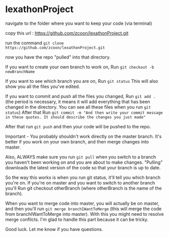 # lexathonProject
navigate to the folder where you want to keep your code (via terminal)

copy this url : https://github.com/zcoon/lexathonProject.git

run the command `git clone https://github.com/zcoon/lexathonProject.git`

now you have the repo "pulled" into that directory.

If you want to create your own branch to work on,
Run `git checkout -b newBranchName`

If you want to see which branch you are on,
Run `git status`
This will also show you all the files you've edited.

If you want to commit and push all the files you changed,
Run `git add .` (the period is necessary, it means it will add everything that has been changed in the directory. You can see all these files when you run `git status`)
After that Run `git commit -m "And then write your commit message in these quotes. It should describe the changes you just made" `

After that run `git push` and then your code will be pushed to the repo. 

Important - You probably shouldn't work directly on the master branch. It's better if you work on your own branch, and then merge changes into master. 

Also, ALWAYS make sure you run `git pull` when you switch to a branch you haven't been working on and you are about to make changes. "Pulling" downloads the latest version of the code so that your branch is up to date.

So the way this works is when you run git status, it'll tell you which branch you're on. If you're on master and you want to switch to another branch you'll Run git checkout otherBranch (where otherBranch is the name of the branch).

When you want to merge code into master, you will actually be on master, and then you'll run `git merge branchIWantToMerge` (this will merge the code from branchIWantToMerge into master). With this you might need to resolve merge conflicts. I'm glad to handle this part because it can be tricky.

Good luck. Let me know if you have questions.

